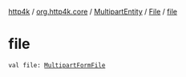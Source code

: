 [http4k](../../../index.md) / [org.http4k.core](../../index.md) / [MultipartEntity](../index.md) / [File](index.md) / [file](./file.md)

# file

`val file: `[`MultipartFormFile`](../../../org.http4k.lens/-multipart-form-file/index.md)